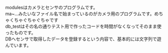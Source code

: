 modulesはカメラとセンサのプログラムです。  
ma~...みたいなファイル名で始まっているのがカメラ用のプログラムです。めちゃくちゃぐちゃぐちゃです  
db_testはその名の通りテスト用で作ったコードを時間がなくなってそのまま使ったものです。  
DBへセンサで取得したデータを登録するという内容で、基本的には文字列で遊んでいます。
